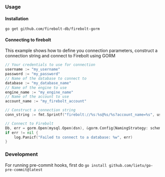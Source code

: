 ### Usage
#### Installation
```shell
go get github.com/firebolt-db/firebolt-gorm
```
#### Connecting to firebolt
This example shows how to define you connection parameters, construct a connection string and connect to Firebolt using GORM

```go
// Your credentials to use for connection
username := "my_username"
password := "my_password"
// Name of the database to connect to
database := "my_database_name"
// Name of the engine to use
engine_name := "my_engine_name"
// Name of the account to use
account_name := "my_firebolt_account"

// Construct a connection string
conn_string := fmt.Sprintf("firebolt://%s:%s@%s/%s?account_name=%s", username, password, database, engine_name, account_name)

// Connect to Firebolt
Db, err = gorm.Open(mysql.Open(dsn), &gorm.Config{NamingStrategy: schema.NamingStrategy{SingularTable: true}})
if err != nil {
    log.Panicf("Failed to connect to a database: %w", err)
}
```


### Development

For running pre-commit hooks, first do `go install github.com/lietu/go-pre-commit@latest`
